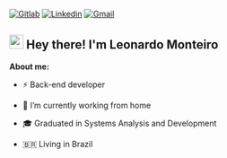 [![Gitlab](http://img.shields.io/badge/-Gitlab-388e3c?style=for-the-badge&logo=Gitlab&logoColor=white)](https://gitlab.com/_leon4rdo.sh) 
[![Linkedin](https://img.shields.io/badge/-LinkedIn-blue?style=for-the-badge&logo=Linkedin&logoColor=white)](https://www.linkedin.com/in/leonardo-sh) 
[![Gmail](http://img.shields.io/badge/-Gmail-D14836?style=for-the-badge&logo=Gmail&logoColor=white)](mailto:leonardomonteiro.sh@gmail.com)

## <img src="https://raw.githubusercontent.com/jadilson12/jadilson12/master/assets/hi.gif" width="25"> Hey there! I'm Leonardo Monteiro 

**About me:**

- :zap: Back-end developer

- 👜 I’m currently working from home

- 🎓 Graduated in Systems Analysis and Development

- 🇧🇷 Living in Brazil

